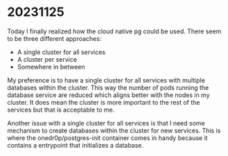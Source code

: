 # 20231125

Today I finally realized how the cloud native pg could be used. There seem to be three different approaches:

* A single cluster for all services
* A cluster per service
* Somewhere in between

My preference is to have a single cluster for all services with multiple databases within the cluster. This way the
number of pods running the database service are reduced which aligns better with the nodes in my cluster. It does mean
the cluster is more important to the rest of the services but that is acceptable to me.

Another issue with a single cluster for all services is that I need some mechanism to create databases within the
cluster for new services. This is where the onedr0p/postgres-init container comes in handy because it contains a
entrypoint that initializes a database.

